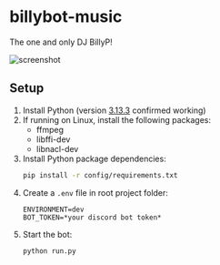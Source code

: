 # billybot-music

The one and only DJ BillyP!

![screenshot](https://cdn.discordapp.com/app-icons/1128402983353327696/3ad97728b8bc7f63ddac80273c34c515.png?size=512)

## Setup

1. Install Python (version [3.13.3](https://www.python.org/downloads/release/python-3133/) confirmed working)
2. If running on Linux, install the following packages:
   - ffmpeg
   - libffi-dev
   - libnacl-dev
3. Install Python package dependencies:
   ```bash
   pip install -r config/requirements.txt
   ```
4. Create a `.env` file in root project folder:
   ```
   ENVIRONMENT=dev
   BOT_TOKEN=*your discord bot token*
   ```
5. Start the bot:
   ```bash
   python run.py
   ```
